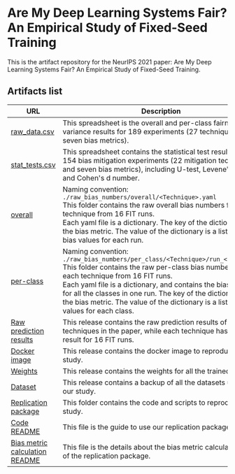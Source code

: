 # Are My Deep Learning Systems Fair? An Empirical Study of Fixed-Seed Training

This is the artifact repository for the NeurIPS 2021 paper: Are My Deep Learning Systems Fair? An Empirical Study of Fixed-Seed Training.

## Artifacts list

| URL                                                          | Description                                                  |
| ------------------------------------------------------------ | ------------------------------------------------------------ |
| [raw_data.csv](raw_data.csv)                                 | This spreadsheet is the overall and per-class fairness variance results for 189 experiments (27 techniques and seven bias metrics). |
| [stat_tests.csv](raw_bias_numbers/stat_tests.csv)            | This spreadsheet contains the statistical test results for 154 bias mitigation experiments (22 mitigation techinques and seven bias metrics), including U-test, Levene's test, and Cohen's d number. |
| [overall](raw_bias_numbers/overall)                          | Naming convention: ```./raw_bias_numbers/overall/<Technique>.yaml```<br>This folder contains the raw overall bias numbers for each technique from 16 FIT runs. <br>Each yaml file is a dictionary. The key of the dictionary is the bias metric. The value of the dictionary is a list of 16 bias values for each run. |
| [per-class](raw_bias_numbers/per_class)                      | Naming convention: ```./raw_bias_numbers/per_class/<Technique>/run_<idx>.yaml```<br>This folder contains the raw per-class bias numbers for each technique from 16 FIT runs. <br>Each yaml file is a dictionary, and contains the bias value for all the classes in one run. The key of the dictionary is the bias metric.  The value of the dictionary is a list of bias values for each class. |
| [Raw prediction results](https://github.com/lin-tan/fairness-variance/releases/tag/prediction) | This release contains the raw prediction results of 27 techniques in the paper, while each technique has the result for 16 FIT runs. |
| [Docker image](https://github.com/lin-tan/fairness-variance/releases/tag/docker_image) | This release contains the docker image to reproduce our study. |
| [Weights](https://github.com/lin-tan/fairness-variance/releases/tag/weight) | This release contains the weights for all the trained models. |
| [Dataset](https://github.com/lin-tan/fairness-variance/releases/tag/dataset) | This release contains a backup of all the datasets used in our study. |
| [Replication package](dlfairness)                            | This folder contains the code and scripts to reproduce our study. |
| [Code README](dlfairness/README.md)                          | This file is the guide to use our replication package.       |
| [Bias metric calculation README](dlfairness/other/metric_calculation/README.md) | This file is the details about the bias metric calculation part of the replication package. |


